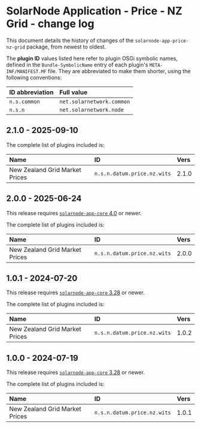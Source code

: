 # SolarNode Application - Price - NZ Grid - change log

This document details the history of changes of the `solarnode-app-price-nz-grid` package, from
newest to oldest.

The **plugin ID** values listed here refer to plugin OSGi symbolic names, defined in the
`Bundle-SymbolicName` entry of each plugin's `META-INF/MANIFEST.MF` file. They are abbreviated to
make them shorter, using the following conventions:

| ID abbreviation | Full value                |
|:----------------|:--------------------------|
| `n.s.common`    | `net.solarnetwork.common` |
| `n.s.n`         | `net.solarnetwork.node`   |

## 2.1.0 - 2025-09-10

The complete list of plugins included is:

| Name                           | ID                          | Vers  |
|:-------------------------------|:----------------------------|:------|
| New Zealand Grid Market Prices | `n.s.n.datum.price.nz.wits` | 2.1.0 |

## 2.0.0 - 2025-06-24

This release requires [`solarnode-app-core` 4.0][app-core-log] or newer.

The complete list of plugins included is:

| Name                           | ID                          | Vers  |
|:-------------------------------|:----------------------------|:------|
| New Zealand Grid Market Prices | `n.s.n.datum.price.nz.wits` | 2.0.0 |

## 1.0.1 - 2024-07-20

This release requires [`solarnode-app-core` 3.28][app-core-log] or newer.

The complete list of plugins included is:

| Name                           | ID                          | Vers  |
|:-------------------------------|:----------------------------|:------|
| New Zealand Grid Market Prices | `n.s.n.datum.price.nz.wits` | 1.0.2 |


## 1.0.0 - 2024-07-19

This release requires [`solarnode-app-core` 3.28][app-core-log] or newer.

The complete list of plugins included is:

| Name                           | ID                          | Vers  |
|:-------------------------------|:----------------------------|:------|
| New Zealand Grid Market Prices | `n.s.n.datum.price.nz.wits` | 1.0.1 |

[app-core-log]: ../../solarnode-app-core/debian/CHANGELOG.md
